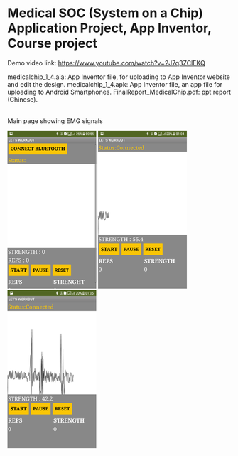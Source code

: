 # Medical SOC (System on a Chip) Application Project, App Inventor, Course project
Demo video link: https://www.youtube.com/watch?v=2J7q3ZClEKQ

medicalchip_1_4.aia: App Inventor file, for uploading to App Inventor website and edit the design.
medicalchip_1_4.apk: App Inventor file, an app file for uploading to Android Smartphones.
FinalReport_MedicalChip.pdf: ppt report (Chinese).

<br />
	Main page showing EMG signals
<br />

<p float="left">
	<img src="Main.png" width="200px">
	<img src="Graph1.png" width="200px">
	<img src="Graph2.png" width="200px">
	</p>
<br />
	
	